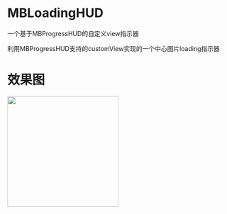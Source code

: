 # MBLoadingHUD
一个基于MBProgressHUD的自定义view指示器

利用MBProgressHUD支持的customView实现的一个中心图片loading指示器

# 效果图
<img src="http://www.cnblogs.com/images/cnblogs_com/manji/735216/t_MBLoadingHUD.gif" width="250" />